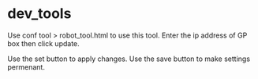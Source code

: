 # dev_tools

Use conf tool > robot_tool.html to use this tool.
Enter the ip address of GP box then click update.

Use the set button to apply changes.
Use the save button to make settings permenant.